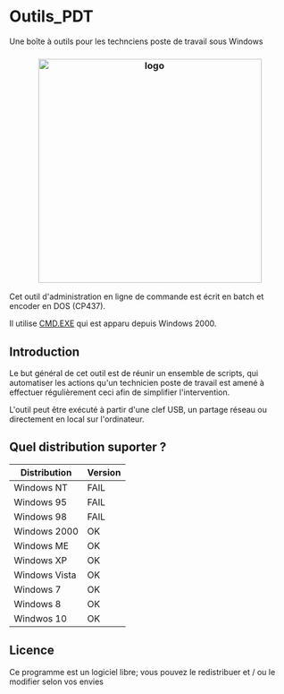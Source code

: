 # Outils_PDT
Une boîte à outils pour les technciens poste de travail sous Windows
<h3 align="center"><img src="https://i.imgur.com/fyvUFse.png" alt="logo" height="400px"></h3>

Cet outil d'administration en ligne de commande est écrit en batch et encoder en DOS (CP437).
<p>Il utilise <a href=https://fr.wikipedia.org/wiki/Cmd> CMD.EXE</a> qui est apparu depuis Windows 2000.</p>

## Introduction
Le but général de cet outil est de réunir un ensemble de scripts, qui automatiser les actions qu'un technicien poste de travail est amené à effectuer régulièrement ceci afin de simplifier l'intervention.

L'outil peut être exécuté à partir d'une clef USB, un partage réseau ou directement en local sur l'ordinateur.

## Quel distribution suporter ?

| Distribution |    Version    |
| ------------ | ------------- |
| Windows NT   | FAIL |
| Windows 95   | FAIL |
| Windows 98   | FAIL |
| Windows 2000 |  OK  |
| Windows ME   |  OK  |
| Windows XP   |  OK  |
| Windows Vista|  OK  |
| Windows 7    |  OK  |
| Windows 8    |  OK  |
| Windwos 10   |  OK  |

## Licence
Ce programme est un logiciel libre; vous pouvez le redistribuer et / ou le modifier selon vos envies
